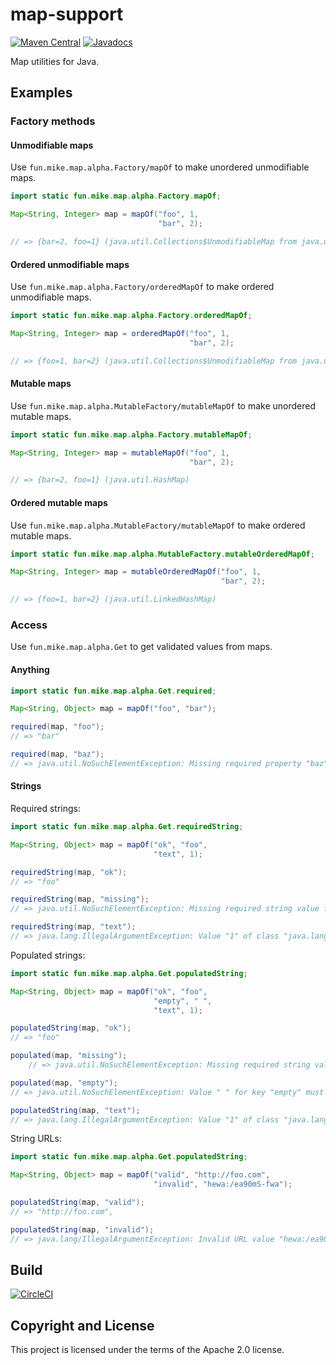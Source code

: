 # map-support

[![Maven Central](https://maven-badges.herokuapp.com/maven-central/fun.mike/map-support-alpha/badge.svg)](https://maven-badges.herokuapp.com/maven-central/fun.mike/map-support-alpha)
[![Javadocs](https://www.javadoc.io/badge/fun.mike/map-support-alpha.svg)](https://www.javadoc.io/doc/fun.mike/map-support-alpha)

Map utilities for Java.

## Examples

### Factory methods

#### Unmodifiable maps

Use `fun.mike.map.alpha.Factory/mapOf` to make unordered unmodifiable maps.

```java
import static fun.mike.map.alpha.Factory.mapOf;

Map<String, Integer> map = mapOf("foo", 1,
                                 "bar", 2);

// => {bar=2, foo=1} (java.util.Collections$UnmodifiableMap from java.util.HashMap)
```

#### Ordered unmodifiable maps

Use `fun.mike.map.alpha.Factory/orderedMapOf` to make ordered unmodifiable maps.

```java
import static fun.mike.map.alpha.Factory.orderedMapOf;

Map<String, Integer> map = orderedMapOf("foo", 1,
                                        "bar", 2);

// => {foo=1, bar=2} (java.util.Collections$UnmodifiableMap from java.util.LinkedHashMap)
```

#### Mutable maps

Use `fun.mike.map.alpha.MutableFactory/mutableMapOf` to make unordered mutable maps.

```java
import static fun.mike.map.alpha.Factory.mutableMapOf;

Map<String, Integer> map = mutableMapOf("foo", 1,
                                        "bar", 2);

// => {bar=2, foo=1} (java.util.HashMap)
```

#### Ordered mutable maps

Use `fun.mike.map.alpha.MutableFactory/mutableMapOf` to make ordered mutable maps.

```java
import static fun.mike.map.alpha.MutableFactory.mutableOrderedMapOf;

Map<String, Integer> map = mutableOrderedMapOf("foo", 1,
                                               "bar", 2);

// => {foo=1, bar=2} (java.util.LinkedHashMap)
```

### Access

Use `fun.mike.map.alpha.Get` to get validated values from maps.

#### Anything

```java
import static fun.mike.map.alpha.Get.required;

Map<String, Object> map = mapOf("foo", "bar");

required(map, "foo");
// => "bar"

required(map, "baz");
// => java.util.NoSuchElementException: Missing required property "baz".
```

#### Strings

Required strings:

```java
import static fun.mike.map.alpha.Get.requiredString;

Map<String, Object> map = mapOf("ok", "foo",
                                "text", 1);

requiredString(map, "ok");
// => "foo"

requiredString(map, "missing");
// => java.util.NoSuchElementException: Missing required string value for key "missing".

requiredString(map, "text");
// => java.lang.IllegalArgumentException: Value "1" of class "java.lang.Integer" for key "text" must be a string.
```

Populated strings:

```java
import static fun.mike.map.alpha.Get.populatedString;

Map<String, Object> map = mapOf("ok", "foo",
                                "empty", " ",
                                "text", 1);

populatedString(map, "ok");
// => "foo"

populated(map, "missing");
    // => java.util.NoSuchElementException: Missing required string value for key "missing".

populated(map, "empty");
// => java.util.NoSuchElementException: Value " " for key "empty" must be populated.

populatedString(map, "text");
// => java.lang.IllegalArgumentException: Value "1" of class "java.lang.Integer" for key "text" must be a string.
```

String URLs:

```java
import static fun.mike.map.alpha.Get.populatedString;

Map<String, Object> map = mapOf("valid", "http://foo.com",
                                "invalid", "hewa:/ea90mS-fwa");

populatedString(map, "valid");
// => "http://foo.com",

populatedString(map, "invalid");
// => java.lang/IllegalArgumentException: Invalid URL value "hewa:/ea90mS-fwa" for key "foo": Scheme "hewa" not allowed. Allowed schemes: http, https
```

## Build

[![CircleCI](https://circleci.com/gh/mike706574/java-map-support.svg?style=svg)](https://circleci.com/gh/mike706574/java-map-support)

## Copyright and License

This project is licensed under the terms of the Apache 2.0 license.
